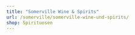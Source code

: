 ```yaml
---
title: "Somerville Wine & Spirits"
url: /somerville/somerville-wine-und-spirits/
shop: Spirituosen
---
```

